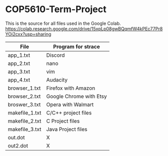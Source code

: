 # COP5610-Term-Project
This is the source for all files used in the Google Colab. <br />
https://colab.research.google.com/drive/15xpLp08gwBQqmfW4kPEc77Pr8YOi2cxx?usp=sharing <br />

File | Program for strace
------------- | -------------
app_1.txt | Discord
app_2.txt | nano
app_3.txt | vim
app_4.txt | Audacity
browser_1.txt | Firefox with Amazon
browser_2.txt | Google Chrome with Etsy
broswer_3.txt | Opera with Walmart
makefile_1.txt | C/C++ project files
makefile_2.txt | C Project files
makefile_3.txt | Java Project files
out.dot | X
out2.dot | X
